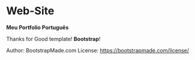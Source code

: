 # Web-Site
**Meu Portfolio Português**

 Thanks for Good template! **Bootstrap**!
 
Author: BootstrapMade.com
License: https://bootstrapmade.com/license/

